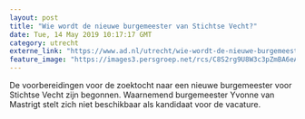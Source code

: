 ```yaml
---
layout: post
title: "Wie wordt de nieuwe burgemeester van Stichtse Vecht?"
date: Tue, 14 May 2019 10:17:17 GMT
category: utrecht
externe_link: "https://www.ad.nl/utrecht/wie-wordt-de-nieuwe-burgemeester-van-stichtse-vecht~ad5b540f/"
feature_image: "https://images3.persgroep.net/rcs/C8S2rg9U8W3c3pZmBA6eAuyD--Q/diocontent/133721328/_fitwidth/400/?appId=21791a8992982cd8da851550a453bd7f&quality=0.7"
---
```


De voorbereidingen voor de zoektocht naar een nieuwe burgemeester voor Stichtse Vecht zijn begonnen. Waarnemend burgemeester Yvonne van Mastrigt stelt zich niet beschikbaar als kandidaat voor de vacature.
